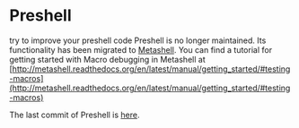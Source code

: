 # Preshell
try to improve your preshell code
Preshell is no longer maintained. Its functionality has been migrated to
[Metashell](https://github.com/sabel83/metashell). You can find a tutorial for
getting started with Macro debugging in Metashell at
[http://metashell.readthedocs.org/en/latest/manual/getting_started/#testing-macros](http://metashell.readthedocs.org/en/latest/manual/getting_started/#testing-macros)

The last commit of Preshell is
[here](https://github.com/sabel83/preshell/tree/b659d2b6f709128a4754a47c63476d81e067e378).

